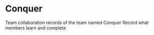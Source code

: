 # Conquer
Team collaboration records of the team named Conquer
Record what members learn and complete
